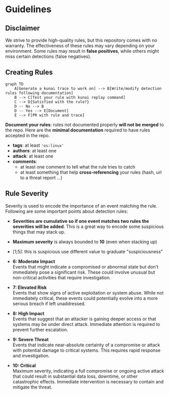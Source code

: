# Guidelines

## Disclaimer

We strive to provide high-quality rules, but this repository comes with no warranty. The effectiveness of these rules may vary depending on your environment. Some rules may result in **false positives**, while others might miss certain detections (false negatives).

## Creating Rules

```mermaid
graph TD
    A[Generate a kunai trace to work on] --> B[Write/modify detection rules following documentation]
    B --> C[Test your rule with kunai replay command]
    C --> D{Satisfied with the rule?}
    D -- No --> B
    D -- Yes --> E[Document]
    E --> F[PR with rule and trace]
```

**Document your rules**: rules not documented properly **will not be merged** to the repo. Here are the **minimal documentation** required to have rules accepted in the repo.
* **tags**: at least `'os:linux'`
* **authors**: at least one
* **attack**: at least one
* **comments**:
    * at least one comment to tell what the rule tries to catch
    * at least something that help **cross-referencing** your rules (hash, url to a threat report ...)

## Rule Severity

Severity is used to encode the importance of an event matching the rule. Following are some important points about detection rules:

- **Severities are cumulative so if one event matches two rules the severities will be added**. This is a great way to encode some suspicious things that may stack up.
- **Maximum severity** is always bounded to **10** (even when stacking up)
- [1;5]: this is suspicious use different value to graduate "suspiciousness"
- **6: Moderate Impact**  
  Events that might indicate a compromised or abnormal state but don’t immediately pose a significant risk. These could involve unusual but non-critical activities that require investigation.

- **7: Elevated Risk**  
  Events that show signs of active exploitation or system abuse. While not immediately critical, these events could potentially evolve into a more serious breach if left unaddressed.

- **8: High Impact**  
  Events that suggest that an attacker is gaining deeper access or that systems may be under direct attack. Immediate attention is required to prevent further escalation.

- **9: Severe Threat**  
  Events that indicate near-absolute certainty of a compromise or attack with potential damage to critical systems. This requires rapid response and investigation.

- **10: Critical**  
  Maximum severity, indicating a full compromise or ongoing active attack that could result in substantial data loss, downtime, or other catastrophic effects. Immediate intervention is necessary to contain and mitigate the threat.
